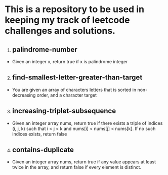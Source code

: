 # This is a repository to be used in keeping my track of leetcode challenges and solutions.

1. ## palindrome-number

- Given an integer x, return true if x is palindrome integer

2. ## find-smallest-letter-greater-than-target

- You are given an array of characters letters that is sorted in non-decreasing order, and a character target

3. ## increasing-triplet-subsequence

- Given an integer array nums, return true if there exists a triple of indices (i, j, k) such that i < j < k and nums[i] < nums[j] < nums[k]. If no such indices exists, return false

4. ## contains-duplicate

- Given an integer array nums, return true if any value appears at least twice in the array, and return false if every element is distinct.
